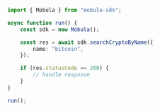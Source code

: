 <!-- Start SDK Example Usage [usage] -->
```typescript
import { Mobula } from "mobula-sdk";

async function run() {
    const sdk = new Mobula();

    const res = await sdk.searchCryptoByName({
        name: "bitcoin",
    });

    if (res.statusCode == 200) {
        // handle response
    }
}

run();

```
<!-- End SDK Example Usage [usage] -->